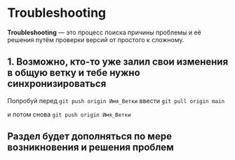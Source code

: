 # Troubleshooting
**Troubleshooting** — это процесс поиска причины проблемы и её решения путём проверки версий от простого к сложному.

## 1. Возможно, кто-то уже залил свои изменения в общую ветку и тебе нужно синхронизироваться
Попробуй перед ```git push origin Имя_Ветки``` ввести ```git pull origin main```

и потом снова ```git push origin Имя_Ветки```

## Раздел будет дополняться по мере возникновения и решения проблем
